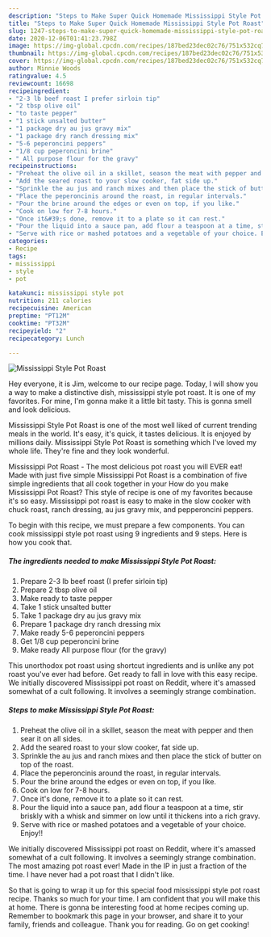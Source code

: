 ```yaml
---
description: "Steps to Make Super Quick Homemade Mississippi Style Pot Roast"
title: "Steps to Make Super Quick Homemade Mississippi Style Pot Roast"
slug: 1247-steps-to-make-super-quick-homemade-mississippi-style-pot-roast
date: 2020-12-06T01:41:23.798Z
image: https://img-global.cpcdn.com/recipes/187bed23dec02c76/751x532cq70/mississippi-style-pot-roast-recipe-main-photo.jpg
thumbnail: https://img-global.cpcdn.com/recipes/187bed23dec02c76/751x532cq70/mississippi-style-pot-roast-recipe-main-photo.jpg
cover: https://img-global.cpcdn.com/recipes/187bed23dec02c76/751x532cq70/mississippi-style-pot-roast-recipe-main-photo.jpg
author: Minnie Woods
ratingvalue: 4.5
reviewcount: 16698
recipeingredient:
- "2-3 lb beef roast I prefer sirloin tip"
- "2 tbsp olive oil"
- "to taste pepper"
- "1 stick unsalted butter"
- "1 package dry au jus gravy mix"
- "1 package dry ranch dressing mix"
- "5-6 peperoncini peppers"
- "1/8 cup peperoncini brine"
- " All purpose flour for the gravy"
recipeinstructions:
- "Preheat the olive oil in a skillet, season the meat with pepper and then sear it on all sides."
- "Add the seared roast to your slow cooker, fat side up."
- "Sprinkle the au jus and ranch mixes and then place the stick of butter on top of the roast."
- "Place the peperoncinis around the roast, in regular intervals."
- "Pour the brine around the edges or even on top, if you like."
- "Cook on low for 7-8 hours."
- "Once it&#39;s done, remove it to a plate so it can rest."
- "Pour the liquid into a sauce pan, add flour a teaspoon at a time, stir briskly with a whisk and simmer on low until it thickens into a rich gravy."
- "Serve with rice or mashed potatoes and a vegetable of your choice. Enjoy!!"
categories:
- Recipe
tags:
- mississippi
- style
- pot

katakunci: mississippi style pot 
nutrition: 211 calories
recipecuisine: American
preptime: "PT12M"
cooktime: "PT32M"
recipeyield: "2"
recipecategory: Lunch

---
```



![Mississippi Style Pot Roast](https://img-global.cpcdn.com/recipes/187bed23dec02c76/751x532cq70/mississippi-style-pot-roast-recipe-main-photo.jpg)

Hey everyone, it is Jim, welcome to our recipe page. Today, I will show you a way to make a distinctive dish, mississippi style pot roast. It is one of my favorites. For mine, I'm gonna make it a little bit tasty. This is gonna smell and look delicious.

Mississippi Style Pot Roast is one of the most well liked of current trending meals in the world. It's easy, it's quick, it tastes delicious. It is enjoyed by millions daily. Mississippi Style Pot Roast is something which I've loved my whole life. They're fine and they look wonderful.

Mississippi Pot Roast - The most delicious pot roast you will EVER eat! Made with just five simple Mississippi Pot Roast is a combination of five simple ingredients that all cook together in your How do you make Mississippi Pot Roast? This style of recipe is one of my favorites because it&#39;s so easy. Mississippi pot roast is easy to make in the slow cooker with chuck roast, ranch dressing, au jus gravy mix, and pepperoncini peppers.


To begin with this recipe, we must prepare a few components. You can cook mississippi style pot roast using 9 ingredients and 9 steps. Here is how you cook that.

<!--inarticleads1-->

##### The ingredients needed to make Mississippi Style Pot Roast:

1. Prepare 2-3 lb beef roast (I prefer sirloin tip)
1. Prepare 2 tbsp olive oil
1. Make ready to taste pepper
1. Take 1 stick unsalted butter
1. Take 1 package dry au jus gravy mix
1. Prepare 1 package dry ranch dressing mix
1. Make ready 5-6 peperoncini peppers
1. Get 1/8 cup peperoncini brine
1. Make ready  All purpose flour (for the gravy)


This unorthodox pot roast using shortcut ingredients and is unlike any pot roast you&#39;ve ever had before. Get ready to fall in love with this easy recipe. We initially discovered Mississippi pot roast on Reddit, where it&#39;s amassed somewhat of a cult following. It involves a seemingly strange combination. 

<!--inarticleads2-->

##### Steps to make Mississippi Style Pot Roast:

1. Preheat the olive oil in a skillet, season the meat with pepper and then sear it on all sides.
1. Add the seared roast to your slow cooker, fat side up.
1. Sprinkle the au jus and ranch mixes and then place the stick of butter on top of the roast.
1. Place the peperoncinis around the roast, in regular intervals.
1. Pour the brine around the edges or even on top, if you like.
1. Cook on low for 7-8 hours.
1. Once it&#39;s done, remove it to a plate so it can rest.
1. Pour the liquid into a sauce pan, add flour a teaspoon at a time, stir briskly with a whisk and simmer on low until it thickens into a rich gravy.
1. Serve with rice or mashed potatoes and a vegetable of your choice. Enjoy!!


We initially discovered Mississippi pot roast on Reddit, where it&#39;s amassed somewhat of a cult following. It involves a seemingly strange combination. The most amazing pot roast ever! Made in the IP in just a fraction of the time. I have never had a pot roast that I didn&#39;t like. 

So that is going to wrap it up for this special food mississippi style pot roast recipe. Thanks so much for your time. I am confident that you will make this at home. There is gonna be interesting food at home recipes coming up. Remember to bookmark this page in your browser, and share it to your family, friends and colleague. Thank you for reading. Go on get cooking!
